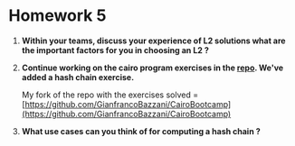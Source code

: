 # Homework 5

1. **Within your teams, discuss your experience of L2 solutions what are the important factors for you in choosing an L2 ?**

	

2. **Continue working on the cairo program exercises in the [repo](https://github.com/ExtropyIO/CairoBootcamp). We've added a hash chain exercise.**


	My fork of the repo with the exercises solved = [https://github.com/GianfrancoBazzani/CairoBootcamp](https://github.com/GianfrancoBazzani/CairoBootcamp)

3. **What use cases can you think of for computing a hash chain ?**
